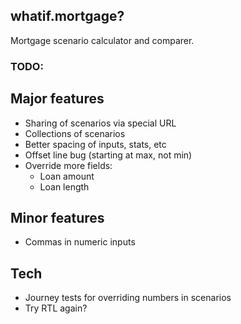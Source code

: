 ## whatif.mortgage?

Mortgage scenario calculator and comparer.

### TODO:

## Major features

- Sharing of scenarios via special URL
- Collections of scenarios
- Better spacing of inputs, stats, etc
- Offset line bug (starting at max, not min)
- Override more fields:
  - Loan amount
  - Loan length

## Minor features

- Commas in numeric inputs

## Tech

- Journey tests for overriding numbers in scenarios
- Try RTL again?

